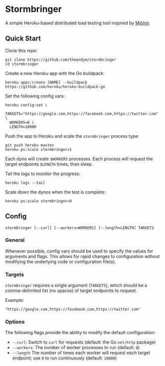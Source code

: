 # Stormbringer

A simple Heroku-based distributed load testing tool inspired by [Mjölnir](https://github.com/tsykoduk/Mjolnir).


## Quick Start

Clone this repo:

```
git clone https://github.com/theandym/stormbringer
cd stormbringer
```

Create a new Heroku app with the Go buildpack:

```
heroku apps:create [NAME] --buildpack https://github.com/heroku/heroku-buildpack-go
```

Set the following config vars:

```
heroku config:set \
  TARGETS="https://google.com,https://facebook.com,https://twitter.com" \
  WORKERS=8 \
  LENGTH=10000
```

Push the app to Heroku and scale the `stormbringer` process type:

```
git push heroku master
heroku ps:scale stormbringer=1
```

Each dyno will create `$WORKERS` processes. Each process will request the target endpoints `$LENGTH` times, then sleep.

Tail the logs to monitor the progress:

```
heroku logs --tail
```

Scale down the dynos when the test is complete:

```
heroku ps:scale stormbringer=0
```


## Config

```
stormbringer [--curl] [--workers=WORKERS] [--length=LENGTH] TARGETS
```

### General

Whenever possible, config vars should be used to specify the values for arguments and flags. This allows for rapid changes to configuration without modifying the underlying code or configuration file(s).

### Targets

`stormbringer` requires a single argument (`TARGETS`), which should be a comma-delimited list (no spaces) of target endpoints to request.

Example:

```
"https://google.com,https://facebook.com,https://twitter.com"
```

### Options

The following flags provide the ability to modify the default configuration:

  - `--curl`: Switch to `curl` for requests (default: the Go `net/http` package)
  - `--workers`: The number of worker processes to run (default: `8`)
  - `--length` The number of times each worker will request each target endpoint; use `0` to run continuously (default: `10000`)
